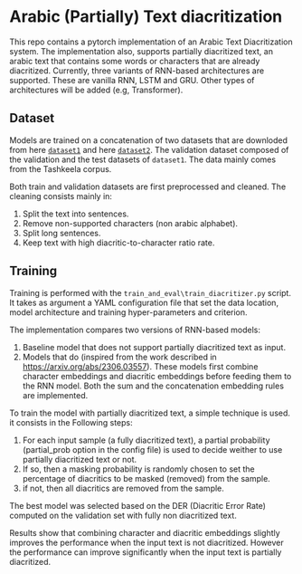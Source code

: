# Arabic (Partially) Text diacritization

This repo contains a pytorch implementation of an Arabic Text Diacritization system.
The implementation also, supports partially diacritized text, an arabic text that contains
some words or characters that are already diacritized.
Currently, three variants of RNN-based architectures are supported. These are vanilla RNN, LSTM and GRU.
Other types of architectures will be added (e.g, Transformer).

## Dataset

Models are trained on a concatenation of two datasets that are downloded from here [`dataset1`](https://github.com/AliOsm/arabic-text-diacritization/tree/master/dataset) and here
[`dataset2`](https://github.com/AliOsm/shakkelha/tree/master/dataset). The validation dataset composed of the validation and the test datasets of `dataset1`. The data mainly comes from the Tashkeela corpus.

Both train and validation datasets are first preprocessed and cleaned. The cleaning consists mainly in:
1. Split the text into sentences.
2. Remove non-supported characters (non arabic alphabet).
3. Split long sentences.
4. Keep text with high diacritic-to-character ratio rate.

## Training

Training is performed with the `train_and_eval\train_diacritizer.py` script. It takes as argument a YAML configuration file
that set the data location, model architecture and training hyper-parameters and criterion.

The implementation compares two versions of RNN-based models:
1. Baseline model that does not support partially diacritized text as input.
2. Models that do (inspired from the work described in https://arxiv.org/abs/2306.03557). These models first combine character embeddings and diacritic embeddings before feeding them to the RNN model.
Both the sum and the concatenation embedding rules are implemented.

To train the model with partially diacritized text, a simple technique is used. it consists in the Following steps:
1. For each input sample (a fully diacritized text), a partial probability (partial_prob option in the config file) is used to decide weither to use partially diacritized text or not.
2. If so, then a masking probability is randomly chosen to set the percentage of diacritics to be masked (removed) from the sample.
3. if not, then all diacritics are removed from the sample.

The best model was selected based on the DER (Diacritic Error Rate) computed on the validation set with fully non diacritized text.

Results show that combining character and diacritic embeddings slightly improves the performance when the input text is not diacritized. However the performance can improve significantly when the
input text is partially diacritized.

